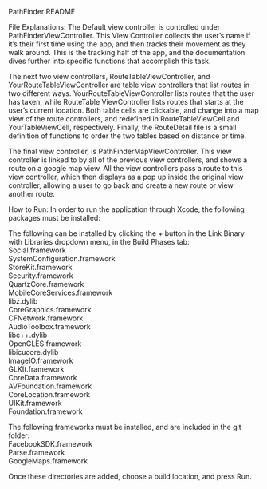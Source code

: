 PathFinder README


File Explanations:
The Default view controller is controlled under PathFinderViewController. This View Controller collects the user’s name if it’s their first time using the app, and then tracks their movement as they walk around. This is the tracking half of the app, and the documentation dives further into specific functions that accomplish this task.

The next two view controllers, RouteTableViewController, and YourRouteTableViewController are table view controllers that list routes in two different ways. YourRouteTableViewController lists routes that the user has taken, while RouteTable ViewController lists routes that starts at the user’s current location. Both table cells are clickable, and change into a map view of the route controllers, and redefined in RouteTableViewCell and YourTableViewCell, respectively. Finally, the RouteDetail file is a small definition of functions to order the two tables based on distance or time. 

The final view controller, is PathFinderMapViewController. This view controller is linked to by all of the previous view controllers, and shows a route on a google map view. All the view controllers pass a route to this view controller, which then displays as a pop up inside the original view controller, allowing a user to go back and create a new route or view another route. 

How to Run:
In order to run the application through Xcode, the following packages must be installed:

The following can be installed by clicking the + button in the Link Binary with Libraries dropdown menu, in the Build Phases tab:  
Social.framework  
SystemConfiguration.framework  
StoreKit.framework  
Security.framework  
QuartzCore.framework  
MobileCoreServices.framework  
libz.dylib  
CoreGraphics.framework  
CFNetwork.framework  
AudioToolbox.framework  
libc++.dylib  
OpenGLES.framework  
libicucore.dylib  
ImageIO.framework  
GLKIt.framework  
CoreData.framework  
AVFoundation.framework  
CoreLocation.framework  
UIKit.framework  
Foundation.framework  
  
The following frameworks must be installed, and are included in the git folder:  
FacebookSDK.framework  
Parse.framework  
GoogleMaps.framework  


Once these directories are added, choose a build location, and press Run.
